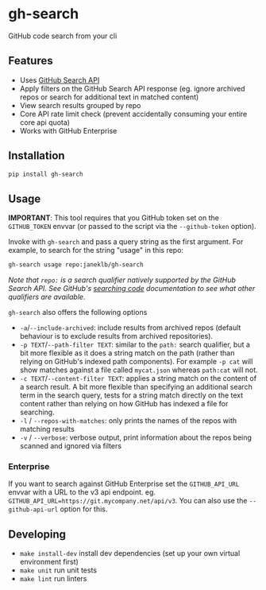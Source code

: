 # gh-search

GitHub code search from your cli

## Features

* Uses [GitHub Search API](https://docs.github.com/en/free-pro-team@latest/rest/reference/search#search-code)
* Apply filters on the GitHub Search API response (eg. ignore archived repos or search for additional text in matched content)
* View search results grouped by repo
* Core API rate limit check (prevent accidentally consuming your entire core api quota) 
* Works with GitHub Enterprise

## Installation

```bash
pip install gh-search
```

## Usage

**IMPORTANT**: This tool requires that you GitHub token set on the `GITHUB_TOKEN` envvar (or passed to the script via the `--github-token` option).

Invoke with `gh-search` and pass a query string as the first argument. For example, to search for the string "usage" in this repo:
```bash
gh-search usage repo:janeklb/gh-search
```

_Note that `repo:` is a search qualifier natively supported by the GitHub Search API. See GitHub's [searching code](https://docs.github.com/en/github/searching-for-information-on-github/searching-code) documentation to see what other qualifiers are available._

`gh-search` also offers the following options

- `-a`/`--include-archived`: include results from archived repos (default behaviour is to exclude results from archived repositories).
- `-p TEXT`/`--path-filter TEXT`: similar to the `path:` search qualifier, but a bit more flexible as it does a string match on the path (rather than relying on GitHub's indexed path components). For example `-p cat` will show matches against a file called `mycat.json` whereas `path:cat` will not.
- `-c TEXT`/`--content-filter TEXT`: applies a string match on the content of a search result. A bit more flexible than specifying an additional search term in the search query, tests for a string match directly on the text content rather than relying on how GitHub has indexed a file for searching.
- `-l` / `--repos-with-matches`: only prints the names of the repos with matching results
- `-v` / `--verbose`: verbose output, print information about the repos being scanned and ignored via filters

### Enterprise

If you want to search against GitHub Enterprise set the `GITHUB_API_URL` envvar with a URL to the v3 api endpoint. eg. `GITHUB_API_URL=https://git.mycompany.net/api/v3`. You can also use the `--github-api-url` option for this.

## Developing

- `make install-dev` install dev dependencies (set up your own virtual environment first)
- `make unit` run unit tests
- `make lint` run linters
